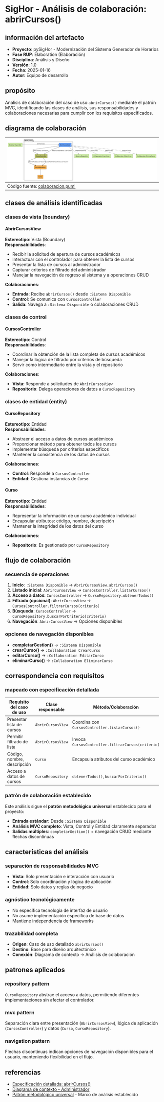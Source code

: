 # SigHor - Análisis de colaboración: abrirCursos()

## información del artefacto

- **Proyecto**: pySigHor - Modernización del Sistema Generador de Horarios
- **Fase RUP**: Elaboration (Elaboración)
- **Disciplina**: Análisis y Diseño
- **Versión**: 1.0
- **Fecha**: 2025-01-16
- **Autor**: Equipo de desarrollo

## propósito

Análisis de colaboración del caso de uso `abrirCursos()` mediante el patrón MVC, identificando las clases de análisis, sus responsabilidades y colaboraciones necesarias para cumplir con los requisitos especificados.

## diagrama de colaboración

<div align=center>

|![Análisis: abrirCursos()](/images/RUP/01-analisis/casos-uso/abrirCursos/abrirCursos-analisis.svg)|
|-|
|Código fuente: [colaboracion.puml](colaboracion.puml)|

</div>

## clases de análisis identificadas

### clases de vista (boundary)

#### AbrirCursosView
**Estereotipo**: Vista (Boundary)  
**Responsabilidades**:
- Recibir la solicitud de apertura de cursos académicos
- Interactuar con el controlador para obtener la lista de cursos
- Presentar la lista de cursos al administrador
- Capturar criterios de filtrado del administrador
- Manejar la navegación de regreso al sistema y a operaciones CRUD

**Colaboraciones**:
- **Entrada**: Recibe `abrirCursos()` desde `:Sistema Disponible`
- **Control**: Se comunica con `CursosController`
- **Salida**: Navega a `:Sistema Disponible` o colaboraciones CRUD

### clases de control

#### CursosController
**Estereotipo**: Control  
**Responsabilidades**:
- Coordinar la obtención de la lista completa de cursos académicos
- Manejar la lógica de filtrado por criterios de búsqueda
- Servir como intermediario entre la vista y el repositorio

**Colaboraciones**:
- **Vista**: Responde a solicitudes de `AbrirCursosView`
- **Repositorio**: Delega operaciones de datos a `CursoRepository`

### clases de entidad (entity)

#### CursoRepository
**Estereotipo**: Entidad  
**Responsabilidades**:
- Abstraer el acceso a datos de cursos académicos
- Proporcionar método para obtener todos los cursos
- Implementar búsqueda por criterios específicos
- Mantener la consistencia de los datos de cursos

**Colaboraciones**:
- **Control**: Responde a `CursosController`
- **Entidad**: Gestiona instancias de `Curso`

#### Curso
**Estereotipo**: Entidad  
**Responsabilidades**:
- Representar la información de un curso académico individual
- Encapsular atributos: código, nombre, descripción
- Mantener la integridad de los datos del curso

**Colaboraciones**:
- **Repositorio**: Es gestionado por `CursoRepository`

## flujo de colaboración

### secuencia de operaciones

1. **Inicio**: `:Sistema Disponible` → `AbrirCursosView.abrirCursos()`
2. **Listado inicial**: `AbrirCursosView` → `CursosController.listarCursos()`
3. **Acceso a datos**: `CursosController` → `CursoRepository.obtenerTodos()`
4. **Filtrado (opcional)**: `AbrirCursosView` → `CursosController.filtrarCursos(criterio)`
5. **Búsqueda**: `CursosController` → `CursoRepository.buscarPorCriterio(criterio)`
6. **Navegación**: `AbrirCursosView` → Opciones disponibles

### opciones de navegación disponibles

- **completarGestion()** → `:Sistema Disponible`
- **crearCurso()** → `:Collaboration CrearCurso`
- **editarCurso()** → `:Collaboration EditarCurso`
- **eliminarCurso()** → `:Collaboration EliminarCurso`

## correspondencia con requisitos

### mapeado con especificación detallada

|Requisito del caso de uso|Clase responsable|Método/Colaboración|
|-|-|-|
|Presentar lista de cursos|`AbrirCursosView`|Coordina con `CursosController.listarCursos()`|
|Permitir filtrado de lista|`AbrirCursosView`|Invoca `CursosController.filtrarCursos(criterio)`|
|Código, nombre, descripción|`Curso`|Encapsula atributos del curso académico|
|Acceso a datos de cursos|`CursoRepository`|`obtenerTodos()`, `buscarPorCriterio()`|

### patrón de colaboración establecido

Este análisis sigue el **patrón metodológico universal** establecido para el proyecto:
- **Entrada estándar**: Desde `:Sistema Disponible`
- **Análisis MVC completo**: Vista, Control y Entidad claramente separados
- **Salidas múltiples**: `completarGestion()` + navegación CRUD mediante flechas discontinuas

## características del análisis

### separación de responsabilidades MVC

- **Vista**: Solo presentación e interacción con usuario
- **Control**: Solo coordinación y lógica de aplicación  
- **Entidad**: Solo datos y reglas de negocio

### agnóstico tecnológicamente

- No especifica tecnología de interfaz de usuario
- No asume implementación específica de base de datos
- Mantiene independencia de frameworks

### trazabilidad completa

- **Origen**: Caso de uso detallado `abrirCursos()`
- **Destino**: Base para diseño arquitectónico
- **Conexión**: Diagrama de contexto → Análisis de colaboración

## patrones aplicados

### repository pattern
`CursoRepository` abstrae el acceso a datos, permitiendo diferentes implementaciones sin afectar el controlador.

### mvc pattern
Separación clara entre presentación (`AbrirCursosView`), lógica de aplicación (`CursosController`) y datos (`Curso`, `CursoRepository`).

### navigation pattern
Flechas discontinuas indican opciones de navegación disponibles para el usuario, manteniendo flexibilidad en el flujo.

## referencias

- [Especificación detallada: abrirCursos()](../../../00-casos-uso/02-detalle/abrirCursos/README.md)
- [Diagrama de contexto - Administrador](../../../00-casos-uso/01-actores-casos-uso/diagrama-contexto-administrador.md)
- [Patrón metodológico universal](../../../../conversation-log.md) - Marco de análisis establecido